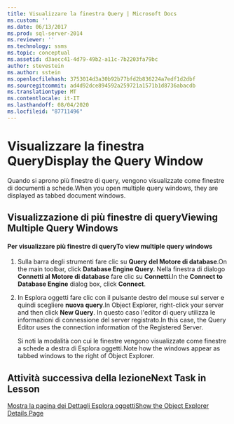 ```yaml
---
title: Visualizzare la finestra Query | Microsoft Docs
ms.custom: ''
ms.date: 06/13/2017
ms.prod: sql-server-2014
ms.reviewer: ''
ms.technology: ssms
ms.topic: conceptual
ms.assetid: d3aecc41-4d79-49b2-a11c-7b2203fa79bc
author: stevestein
ms.author: sstein
ms.openlocfilehash: 3753014d3a30b92b77bfd2b836224a7edf1d2dbf
ms.sourcegitcommit: ad4d92dce894592a259721a1571b1d8736abacdb
ms.translationtype: MT
ms.contentlocale: it-IT
ms.lasthandoff: 08/04/2020
ms.locfileid: "87711496"
---
```

# <a name="display-the-query-window"></a><span data-ttu-id="6bad9-102">Visualizzare la finestra Query</span><span class="sxs-lookup"><span data-stu-id="6bad9-102">Display the Query Window</span></span>
  <span data-ttu-id="6bad9-103">Quando si aprono più finestre di query, vengono visualizzate come finestre di documenti a schede.</span><span class="sxs-lookup"><span data-stu-id="6bad9-103">When you open multiple query windows, they are displayed as tabbed document windows.</span></span>  
  
## <a name="viewing-multiple-query-windows"></a><span data-ttu-id="6bad9-104">Visualizzazione di più finestre di query</span><span class="sxs-lookup"><span data-stu-id="6bad9-104">Viewing Multiple Query Windows</span></span>  
  
#### <a name="to-view-multiple-query-windows"></a><span data-ttu-id="6bad9-105">Per visualizzare più finestre di query</span><span class="sxs-lookup"><span data-stu-id="6bad9-105">To view multiple query windows</span></span>  
  
1.  <span data-ttu-id="6bad9-106">Sulla barra degli strumenti fare clic su **Query del Motore di database**.</span><span class="sxs-lookup"><span data-stu-id="6bad9-106">On the main toolbar, click **Database Engine Query**.</span></span> <span data-ttu-id="6bad9-107">Nella finestra di dialogo **Connetti al Motore di database** fare clic su **Connetti**.</span><span class="sxs-lookup"><span data-stu-id="6bad9-107">In the **Connect to Database Engine** dialog box, click **Connect**.</span></span>  
  
2.  <span data-ttu-id="6bad9-108">In Esplora oggetti fare clic con il pulsante destro del mouse sul server e quindi scegliere **nuova query**.</span><span class="sxs-lookup"><span data-stu-id="6bad9-108">In Object Explorer, right-click your server and then click **New Query**.</span></span> <span data-ttu-id="6bad9-109">In questo caso l'editor di query utilizza le informazioni di connessione del server registrato.</span><span class="sxs-lookup"><span data-stu-id="6bad9-109">In this case, the Query Editor uses the connection information of the Registered Server.</span></span>  
  
     <span data-ttu-id="6bad9-110">Si noti la modalità con cui le finestre vengono visualizzate come finestre a schede a destra di Esplora oggetti.</span><span class="sxs-lookup"><span data-stu-id="6bad9-110">Note how the windows appear as tabbed windows to the right of Object Explorer.</span></span>  
  
## <a name="next-task-in-lesson"></a><span data-ttu-id="6bad9-111">Attività successiva della lezione</span><span class="sxs-lookup"><span data-stu-id="6bad9-111">Next Task in Lesson</span></span>  
 [<span data-ttu-id="6bad9-112">Mostra la pagina dei Dettagli Esplora oggetti</span><span class="sxs-lookup"><span data-stu-id="6bad9-112">Show the Object Explorer Details Page</span></span>](lesson-1-5-show-the-object-explorer-details-page.md)  
  
  

